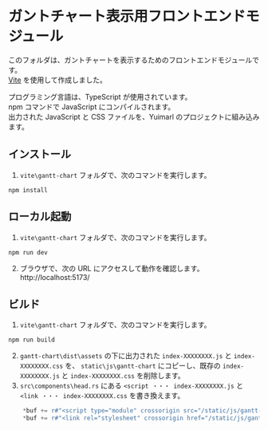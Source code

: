 # ガントチャート表示用フロントエンドモジュール

このフォルダは、ガントチャートを表示するためのフロントエンドモジュールです。  
[Vite](https://ja.vitejs.dev/) を使用して作成しました。

プログラミング言語は、TypeScript が使用されています。  
npm コマンドで JavaScript にコンパイルされます。  
出力された JavaScript と CSS ファイルを、Yuimarl のプロジェクトに組み込みます。

## インストール

1. `vite\gantt-chart` フォルダで、次のコマンドを実行します。

```
npm install
```

## ローカル起動

1. `vite\gantt-chart` フォルダで、次のコマンドを実行します。

```
npm run dev
```

2. ブラウザで、次の URL にアクセスして動作を確認します。  
   http://localhost:5173/

## ビルド

1. `vite\gantt-chart` フォルダで、次のコマンドを実行します。

```
npm run build
```

2. `gantt-chart\dist\assets` の下に出力された `index-XXXXXXXX.js` と `index-XXXXXXXX.css` を、 `static\js\gantt-chart` にコピーし、既存の `index-XXXXXXXX.js` と `index-XXXXXXXX.css` を削除します。
3. `src\components\head.rs` にある `<script ・・・ index-XXXXXXXX.js` と `<link ・・・ index-XXXXXXXX.css` を書き換えます。

```Rust
    *buf += r#"<script type="module" crossorigin src="/static/js/gantt-chart/index-XXXXXXXX.js"></script>"#;
    *buf += r#"<link rel="stylesheet" crossorigin href="/static/js/gantt-chart/index-XXXXXXXX.css">"#;
```
